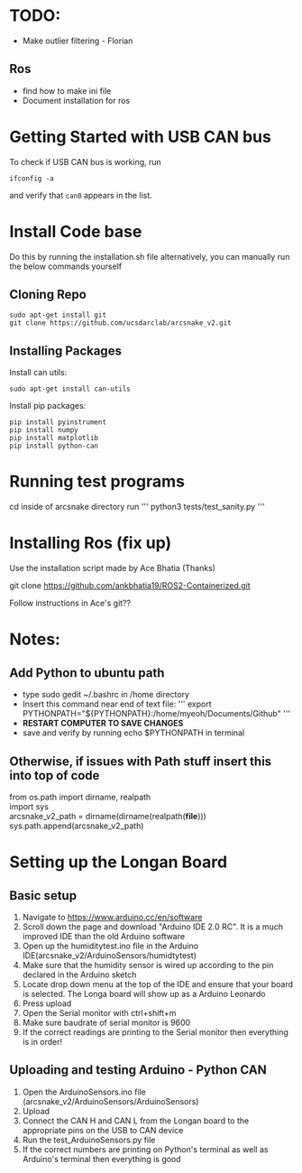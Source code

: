# TODO:

- Make outlier filtering - Florian

## Ros

- find how to make ini file
- Document installation for ros  

# Getting Started with USB CAN bus

To check if USB CAN bus is working, run

```
ifconfig -a
```

and verify that `can0` appears in the list.

# Install Code base

Do this by running the installation.sh file alternatively, you can manually run the below commands yourself

## Cloning Repo

```
sudo apt-get install git
git clone https://github.com/ucsdarclab/arcsnake_v2.git
```

## Installing Packages

Install can utils:

```
sudo apt-get install can-utils
```

Install pip packages:

```
pip install pyinstrument
pip install numpy
pip install matplotlib
pip install python-can
```

# Running test programs

cd inside of arcsnake directory 
run 
'''
python3 tests/test_sanity.py
'''

# Installing Ros (fix up)

Use the installation script made by Ace Bhatia (Thanks)

git clone https://github.com/ankbhatia19/ROS2-Containerized.git

Follow instructions in Ace's git??

# Notes:

## Add Python to ubuntu path

- type sudo gedit ~/.bashrc in /home directory 
- Insert this command near end of text file: 
  '''
    export PYTHONPATH="${PYTHONPATH}:/home/myeoh/Documents/Github"
  '''
- **RESTART COMPUTER TO SAVE CHANGES**
- save and verify by running echo $PYTHONPATH in terminal 

## Otherwise, if issues with Path stuff insert this into top of code

from os.path import dirname, realpath  
import sys  
arcsnake_v2_path = dirname(dirname(realpath(__file__)))  
sys.path.append(arcsnake_v2_path)  

# Setting up the Longan Board
## Basic setup
1) Navigate to https://www.arduino.cc/en/software
2) Scroll down the page and download "Arduino IDE 2.0 RC". It is a much improved IDE than the old Arduino software
3) Open up the humiditytest.ino file in the Arduino IDE(arcsnake_v2/ArduinoSensors/humidtytest)
4) Make sure that the humidity sensor is wired up according to the pin declared in the Arduino sketch 
5) Locate drop down menu at the top of the IDE and ensure that your board is selected. The Longa board will show up as a Arduino Leonardo
6) Press upload
7) Open the Serial monitor with ctrl+shift+m
8) Make sure baudrate of serial monitor is 9600
9) If the correct readings are printing to the Serial monitor then everything is in order!

## Uploading and testing Arduino - Python CAN
1) Open the ArduinoSensors.ino file (arcsnake_v2/ArduinoSensors/ArduinoSensors)
2) Upload
3) Connect the CAN H and CAN L from the Longan board to the appropriate pins on the USB to CAN device 
4) Run the test_ArduinoSensors.py file
5) If the correct numbers are printing on Python's terminal as well as Arduino's terminal then everything is good
